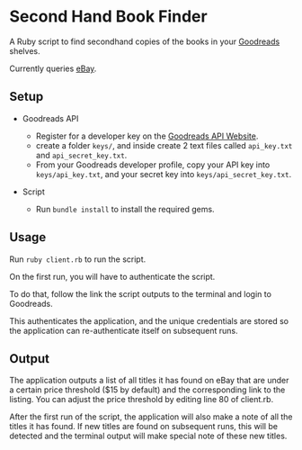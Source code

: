 # Second Hand Book Finder

A Ruby script to find secondhand copies of the books in your [Goodreads](https://www.goodreads.com/) shelves. 

Currently queries [eBay](www.ebay.com).

## Setup
- Goodreads API
  - Register for a developer key on the [Goodreads API Website](https://www.goodreads.com/api). 
  - create a folder `keys/`, and inside create 2 text files called `api_key.txt` and `api_secret_key.txt`.
  - From your Goodreads developer profile, copy your API key into `keys/api_key.txt`, and your secret key into `keys/api_secret_key.txt`. 

- Script
  - Run `bundle install` to install the required gems. 
 
## Usage

Run `ruby client.rb` to run the script.

On the first run, you will have to authenticate the script. 

To do that, follow the link the script outputs to the terminal and login to Goodreads. 

This authenticates the application, and the unique credentials are stored so the application can re-authenticate itself on subsequent runs. 

## Output
The application outputs a list of all titles it has found on eBay that are under a certain price threshold ($15 by default) and the corresponding link to the listing. 
You can adjust the price threshold by editing line 80 of client.rb.

After the first run of the script, the application will also make a note of all the titles it has found. If new titles are found on subsequent runs, this will be detected and the terminal output will make special note of these new titles. 
